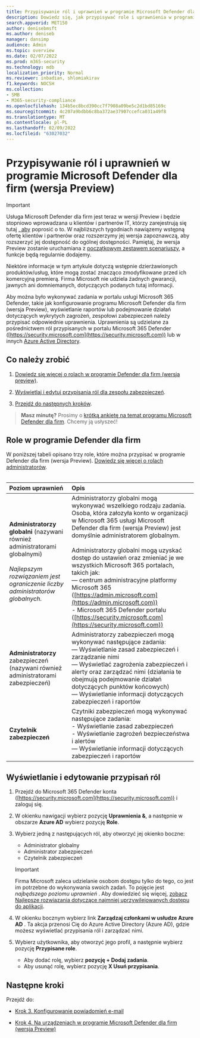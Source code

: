 ```yaml
---
title: Przypisywanie ról i uprawnień w programie Microsoft Defender dla firm (wersja Preview)
description: Dowiedz się, jak przypisywać role i uprawnienia w programie Microsoft Defender dla firm (wersja Preview)
search.appverid: MET150
author: denisebmsft
ms.author: deniseb
manager: dansimp
audience: Admin
ms.topic: overview
ms.date: 02/07/2022
ms.prod: m365-security
ms.technology: mdb
localization_priority: Normal
ms.reviewer: inbadian, shlomiakirav
f1.keywords: NOCSH
ms.collection:
- SMB
- M365-security-compliance
ms.openlocfilehash: 134b5ec8bcd390cc7f7908a09be5c2d1bd85169c
ms.sourcegitcommit: 4c207a9bdbb6c8ba372ae37907ccefca031a49f8
ms.translationtype: MT
ms.contentlocale: pl-PL
ms.lasthandoff: 02/09/2022
ms.locfileid: "63027032"
---
```

# <a name="assign-roles-and-permissions-in-microsoft-defender-for-business-preview"></a>Przypisywanie ról i uprawnień w programie Microsoft Defender dla firm (wersja Preview)

> [!IMPORTANT]
> Usługa Microsoft Defender dla firm jest teraz w wersji Preview i będzie stopniowo wprowadzana u klientów i partnerów IT, którzy zarejestrują się tutaj [, aby](https://aka.ms/mdb-preview) poprosić o to. W najbliższych tygodniach nawiązemy wstępną ofertę klientów i partnerów oraz rozszerzymy jej wersja zapoznawczą, aby rozszerzyć jej dostępność do ogólnej dostępności. Pamiętaj, że wersja Preview zostanie uruchamiana z [początkowym zestawem scenariuszy](mdb-tutorials.md#try-these-preview-scenarios), a funkcje będą regularnie dodajemy.
> 
> Niektóre informacje w tym artykule dotyczą wstępnie dzierżawionych produktów/usług, które mogą zostać znacząco zmodyfikowane przed ich komercyjną premierą. Firma Microsoft nie udziela żadnych gwarancji, jawnych ani domniemanych, dotyczących podanych tutaj informacji. 

Aby można było wykonywać zadania w portalu usługi Microsoft 365 Defender, takie jak konfigurowanie programu Microsoft Defender dla firm (wersja Preview), wyświetlanie raportów lub podejmowanie działań dotyczących wykrytych zagrożeń, zespołowi zabezpieczeń należy przypisać odpowiednie uprawnienia. Uprawnienia są udzielane za pośrednictwem ról przypisanych w portalu Microsoft 365 Defender ([https://security.microsoft.com](https://security.microsoft.com)) lub w innych [Azure Active Directory](/azure/active-directory/roles/manage-roles-portal). 

## <a name="what-to-do"></a>Co należy zrobić

1. [Dowiedz się więcej o rolach w programie Defender dla firm (wersja preview)](#roles-in-defender-for-business).

2. [Wyświetlaj i edytuj przypisania ról dla zespołu zabezpieczeń](#view-or-edit-role-assignments).

3. [Przejdź do następnych kroków](#next-steps).

>
> **Masz minutę?**
> Prosimy o <a href="https://microsoft.qualtrics.com/jfe/form/SV_0JPjTPHGEWTQr4y" target="_blank">krótką ankietę na temat programu Microsoft Defender dla firm</a>. Chcemy ją usłyszeć!
>


## <a name="roles-in-defender-for-business"></a>Role w programie Defender dla firm

W poniższej tabeli opisano trzy role, które można przypisać w programie Defender dla firm (wersja Preview). [Dowiedz się więcej o rolach administratorów](../../admin/add-users/about-admin-roles.md). <br/><br/>

| Poziom uprawnień | Opis |
|:---|:---|
| **Administratorzy globalni** (nazywani również administratorami globalnymi) <br/><br/> *Najlepszym rozwiązaniem jest ograniczenie liczby administratorów globalnych.* | Administratorzy globalni mogą wykonywać wszelkiego rodzaju zadania. Osoba, która załozyła konto w organizacji w Microsoft 365 usługi Microsoft Defender dla firm (wersja Preview) jest domyślnie administratorem globalnym. <br/><br/> Administratorzy globalni mogą uzyskać dostęp do ustawień oraz zmieniać je we wszystkich Microsoft 365 portalach, takich jak: <br/>— centrum administracyjne platformy Microsoft 365 ([https://admin.microsoft.com](https://admin.microsoft.com)) <br/>- Microsoft 365 Defender portalu ([https://security.microsoft.com](https://security.microsoft.com)) |
| **Administratorzy** zabezpieczeń (nazywani również administratorami zabezpieczeń) | Administratorzy zabezpieczeń mogą wykonywać następujące zadania: <br/>— Wyświetlanie zasad zabezpieczeń i zarządzanie nimi <br/>— Wyświetlać zagrożenia zabezpieczeń i alerty oraz zarządzać nimi (działania te obejmują podejmowanie działań dotyczących punktów końcowych) <br/>— Wyświetlanie informacji dotyczących zabezpieczeń i raportów |
| **Czytelnik zabezpieczeń** | Czytniki zabezpieczeń mogą wykonywać następujące zadania: <br/>- Wyświetlanie zasad zabezpieczeń <br/>- Wyświetlanie zagrożeń bezpieczeństwa i alertów <br/>— Wyświetlanie informacji dotyczących zabezpieczeń i raportów  |


## <a name="view-or-edit-role-assignments"></a>Wyświetlanie i edytowanie przypisań ról

1. Przejdź do Microsoft 365 Defender konta ([https://security.microsoft.com](https://security.microsoft.com)) i zaloguj się.

2. W okienku nawigacji wybierz pozycję **Uprawnienia &**, a następnie w obszarze **Azure AD** wybierz pozycję **Role**.

3. Wybierz jedną z następujących ról, aby otworzyć jej okienko boczne:

   - Administrator globalny
   - Administrator zabezpieczeń
   - Czytelnik zabezpieczeń

   > [!IMPORTANT]
   > Firma Microsoft zaleca udzielanie osobom dostępu tylko do tego, co jest im potrzebne do wykonywania swoich zadań. To pojęcie jest *najbędszego poziomu uprawnień* . Aby dowiedzieć się więcej, [zobacz Najlepsze rozwiązania dotyczące najmniej uprzywilejowanych dostępu do aplikacji](/azure/active-directory/develop/secure-least-privileged-access). 

4. W okienku bocznym wybierz link **Zarządzaj członkami w usłudze Azure AD** . Ta akcja przenosi Cię do Azure Active Directory (Azure AD), gdzie możesz wyświetlać przypisania ról i zarządzać nimi.

5. Wybierz użytkownika, aby otworzyć jego profil, a następnie wybierz pozycję **Przypisane role**.

   - Aby dodać rolę, wybierz **pozycję + Dodaj zadania**.
   - Aby usunąć rolę, wybierz pozycję **X Usuń przypisania**. 

## <a name="next-steps"></a>Następne kroki

Przejdź do:

- [Krok 3. Konfigurowanie powiadomień e-mail](mdb-email-notifications.md)

- [Krok 4. Na urządzeniach w programie Microsoft Defender dla firm (wersja Preview)](mdb-onboard-devices.md)